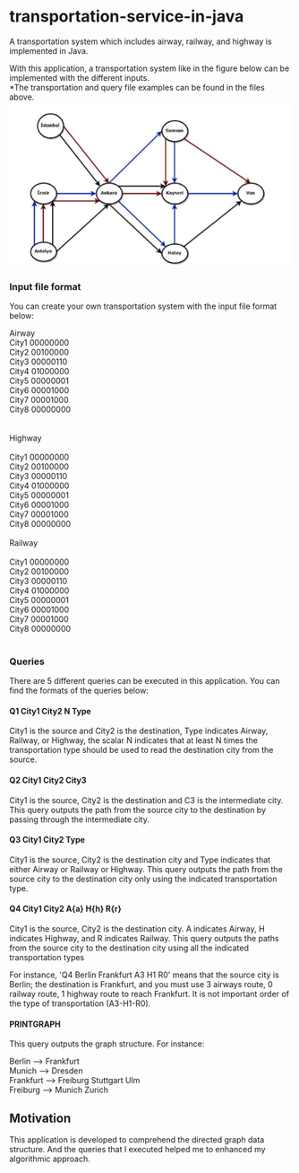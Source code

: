 # transportation-service-in-java
A transportation system which includes airway, railway, and highway is implemented in Java.

With this application, a transportation system like in the figure below can be implemented with the different inputs.<br>
*The transportation and query file examples can be found in the files above.
![](transportation-system.png)


### Input file format
You can create your own transportation system with the input file format below:

Airway	<br>
City1 00000000<br>
City2 00100000<br>
City3 00000110<br>
City4 01000000<br>
City5 00000001<br>
City6 00001000<br>
City7 00001000<br>
City8 00000000<br>								
<br>
Highway<br>				
City1 00000000<br>
City2 00100000<br>
City3 00000110<br>
City4 01000000<br>
City5 00000001<br>
City6 00001000<br>
City7 00001000<br>
City8 00000000<br>
<br>
Railway<br>				
City1 00000000<br>
City2 00100000<br>
City3 00000110<br>
City4 01000000<br>
City5 00000001<br>
City6 00001000<br>
City7 00001000<br>
City8 00000000<br>
<br>

### Queries
There are 5 different queries can be executed in this application. You can find the formats of the queries below:

#### Q1 City1 City2 N Type
City1 is the source and City2 is the destination, Type indicates Airway, Railway, or Highway, the scalar N indicates that at least N times the transportation type should be used to read the destination city from the source.

#### Q2 City1 City2 City3
City1 is the source, City2 is the destination and C3 is the intermediate city. This query outputs the path from the source city to the destination by passing through the intermediate city.

#### Q3 City1 City2 Type
City1 is the source, City2 is the destination city and Type indicates that either Airway or Railway or Highway. This query outputs the path from the source city to the destination city only using the indicated transportation type.

#### Q4 City1 City2 A{a} H{h} R{r}
City1 is the source, City2 is the destination city. A indicates Airway, H indicates Highway, and R indicates Railway. This query outputs the paths from the source city to the destination city using all the indicated transportation types

For instance, 'Q4 Berlin Frankfurt A3 H1 R0' means that the source city is Berlin; the destination is Frankfurt, and you must use 3 airways route, 0 railway route, 1 highway route to reach Frankfurt. It is not important order of the type of transportation (A3-H1-R0). 

#### PRINTGRAPH
This query outputs the graph structure. For instance:

Berlin --> Frankfurt<br>
Munich --> Dresden<br>
Frankfurt -->  Freiburg Stuttgart Ulm<br>
Freiburg --> Munich Zurich<br>  

## Motivation
This application is developed to comprehend the directed graph data structure. And the queries that I executed helped me to enhanced my algorithmic approach.
